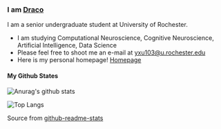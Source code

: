 ### I am [Draco](https://www.yun-long-xu.com)

I am a senior undergraduate student at University of Rochester.

-  I am studying Computational Neuroscience, Cognitive Neuroscience, Artificial Intelligence, Data Science
- Please feel free to shoot me an e-mail at yxu103@u.rochester.edu
-  Here is my personal homepage! [Homepage](https://dracooxu.github.io/)



#### My Github States

![Anurag's github stats](https://github-readme-stats.vercel.app/api?username=Beibaibaby&show_icons=true&count_private=true&hide=stars)

![Top Langs](https://github-readme-stats.vercel.app/api/top-langs/?username=Beibaibaby&layout=compact)

Source from [github-readme-stats](https://github.com/anuraghazra/github-readme-stats)
